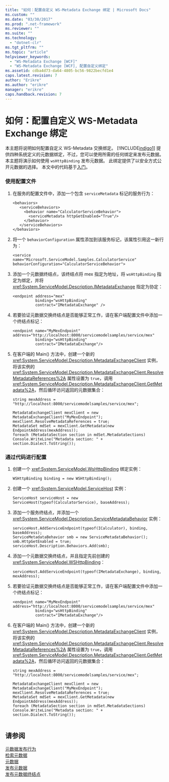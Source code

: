 ```yaml
---
title: "如何：配置自定义 WS-Metadata Exchange 绑定 | Microsoft Docs"
ms.custom: ""
ms.date: "03/30/2017"
ms.prod: ".net-framework"
ms.reviewer: ""
ms.suite: ""
ms.technology: 
  - "dotnet-clr"
ms.tgt_pltfrm: ""
ms.topic: "article"
helpviewer_keywords: 
  - "WS-Metadata Exchange [WCF]"
  - "WS-Metadata Exchange [WCF], 配置自定义绑定"
ms.assetid: cdba4d73-da64-4805-bc56-9822becfd1e4
caps.latest.revision: 7
author: "Erikre"
ms.author: "erikre"
manager: "erikre"
caps.handback.revision: 7
---
```

# 如何：配置自定义 WS-Metadata Exchange 绑定
本主题将说明如何配置自定义 WS\-Metadata 交换绑定。  [!INCLUDE[indigo1](../../../../includes/indigo1-md.md)] 提供四种系统定义的元数据绑定，不过，您可以使用所需的任何绑定来发布元数据。  本主题将演示如何使用 `wsHttpBinding` 发布元数据。  此绑定提供了以安全方式公开元数据的选择。  本文中的代码基于[入门](../../../../docs/framework/wcf/samples/getting-started-sample.md)。  
  
### 使用配置文件  
  
1.  在服务的配置文件中，添加一个包含 `serviceMetadata` 标记的服务行为：  
  
    ```  
    <behaviors>  
       <serviceBehaviors>  
         <behavior name="CalculatorServiceBehavior">  
           <serviceMetadata httpGetEnabled="True"/>  
         </behavior>  
       </serviceBehaviors>  
    </behaviors>  
    ```  
  
2.  将一个 `behaviorConfiguration` 属性添加到该服务标记，该属性引用这一新行为：  
  
    ```  
    <service        name="Microsoft.ServiceModel.Samples.CalculatorService"  
    behaviorConfiguration="CalculatorServiceBehavior">   
    ```  
  
3.  添加一个元数据终结点，该终结点将 mex 指定为地址，将 `wsHttpBinding` 指定为绑定，并将 <xref:System.ServiceModel.Description.IMetadataExchange> 指定为协定：  
  
    ```  
    <endpoint address="mex"  
              binding="wsHttpBinding"  
              contract="IMetadataExchange" />  
    ```  
  
4.  若要验证元数据交换终结点是否能够正常工作，请在客户端配置文件中添加一个终结点标记：  
  
    ```  
    <endpoint name="MyMexEndpoint"               address="http://localhost:8000/servicemodelsamples/service/mex"  
              binding="wsHttpBinding"  
              contract="IMetadataExchange"/>  
    ```  
  
5.  在客户端的 Main\(\) 方法中，创建一个新的 <xref:System.ServiceModel.Description.MetadataExchangeClient> 实例，将该实例的 <xref:System.ServiceModel.Description.MetadataExchangeClient.ResolveMetadataReferences%2A> 属性设置为 `true`，调用 <xref:System.ServiceModel.Description.MetadataExchangeClient.GetMetadata%2A>，然后循环访问返回的元数据集合：  
  
    ```  
    string mexAddress = "http://localhost:8000/servicemodelsamples/service/mex";  
  
    MetadataExchangeClient mexClient = new MetadataExchangeClient("MyMexEndpoint");  
    mexClient.ResolveMetadataReferences = true;  
    MetadataSet mdSet = mexClient.GetMetadata(new EndpointAddress(mexAddress));  
    foreach (MetadataSection section in mdSet.MetadataSections)  
    Console.WriteLine("Metadata section: " + section.Dialect.ToString());  
    ```  
  
### 通过代码进行配置  
  
1.  创建一个 <xref:System.ServiceModel.WsHttpBinding> 绑定实例：  
  
    ```  
    WSHttpBinding binding = new WSHttpBinding();  
    ```  
  
2.  创建一个 <xref:System.ServiceModel.ServiceHost> 实例：  
  
    ```  
    ServiceHost serviceHost = new ServiceHost(typeof(CalculatorService), baseAddress);  
    ```  
  
3.  添加一个服务终结点，并添加一个 <xref:System.ServiceModel.Description.ServiceMetadataBehavior> 实例：  
  
    ```  
    serviceHost.AddServiceEndpoint(typeof(ICalculator), binding, baseAddress);  
    ServiceMetadataBehavior smb = new ServiceMetadataBehavior();  
    smb.HttpGetEnabled = true;  
    serviceHost.Description.Behaviors.Add(smb);  
    ```  
  
4.  添加一个元数据交换终结点，并且指定先前创建的 <xref:System.ServiceModel.WSHttpBinding>：  
  
    ```  
    serviceHost.AddServiceEndpoint(typeof(IMetadataExchange), binding, mexAddress);  
    ```  
  
5.  若要验证元数据交换终结点是否能够正常工作，请在客户端配置文件中添加一个终结点标记：  
  
    ```  
    <endpoint name="MyMexEndpoint"               address="http://localhost:8000/servicemodelsamples/service/mex"  
              binding="wsHttpBinding"  
              contract="IMetadataExchange"/>  
    ```  
  
6.  在客户端的 Main\(\) 方法中，创建一个新的 <xref:System.ServiceModel.Description.MetadataExchangeClient> 实例，将该实例的 <xref:System.ServiceModel.Description.MetadataExchangeClient.ResolveMetadataReferences%2A> 属性设置为 `true`，调用 <xref:System.ServiceModel.Description.MetadataExchangeClient.GetMetadata%2A>，然后循环访问返回的元数据集合：  
  
    ```  
    string mexAddress = "http://localhost:8000/servicemodelsamples/service/mex";  
  
    MetadataExchangeClient mexClient = new MetadataExchangeClient("MyMexEndpoint");  
    mexClient.ResolveMetadataReferences = true;  
    MetadataSet mdSet = mexClient.GetMetadata(new EndpointAddress(mexAddress));  
    foreach (MetadataSection section in mdSet.MetadataSections)  
    Console.WriteLine("Metadata section: " + section.Dialect.ToString());  
  
    ```  
  
## 请参阅  
 [元数据发布行为](../../../../docs/framework/wcf/samples/metadata-publishing-behavior.md)   
 [检索元数据](../../../../docs/framework/wcf/samples/retrieve-metadata.md)   
 [元数据](../../../../docs/framework/wcf/feature-details/metadata.md)   
 [发布元数据](../../../../docs/framework/wcf/feature-details/publishing-metadata.md)   
 [发布元数据终结点](../../../../docs/framework/wcf/publishing-metadata-endpoints.md)